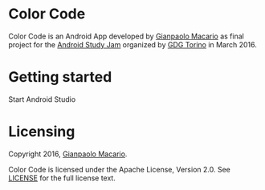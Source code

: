 # Color Code

Color Code is an Android App developed by [Gianpaolo Macario](https://gmacario.github.io/)
as final project for the [Android Study Jam](http://android-studyjam.eventbrite.it/) organized by [GDG Torino](https://www.facebook.com/gdgtorino) in March 2016.

Getting started
===============

Start Android Studio

Licensing
=========

Copyright 2016, [Gianpaolo Macario](https://gmacario.github.io/).

Color Code is licensed under the Apache License, Version 2.0. See
[LICENSE](https://github.com/gmacario/colorcode/blob/master/LICENSE) for the full
license text.

<!-- EOF -->
